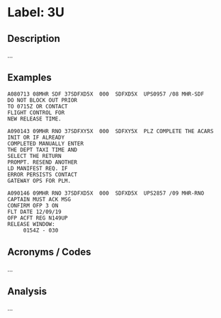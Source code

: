# Label: 3U

## Description

...

## Examples

```
A080713 08MHR SDF 37SDFXD5X  000  SDFXD5X  UPS0957 /08 MHR-SDF
DO NOT BLOCK OUT PRIOR
TO 0715Z OR CONTACT
FLIGHT CONTROL FOR
NEW RELEASE TIME.
```

```
A090143 09MHR RNO 37SDFXY5X  000  SDFXY5X  PLZ COMPLETE THE ACARS
INIT OR IF ALREADY
COMPLETED MANUALLY ENTER
THE DEPT TAXI TIME AND
SELECT THE RETURN
PROMPT. RESEND ANOTHER
LD MANIFEST REQ. IF
ERROR PERSISTS CONTACT
GATEWAY OPS FOR PLM.
```

```
A090146 09MHR RNO 37SDFXD5X  000  SDFXD5X  UPS2857 /09 MHR-RNO
CAPTAIN MUST ACK MSG
CONFIRM OFP 3 ON
FLT DATE 12/09/19
OFP ACFT REG N149UP
RELEASE WINDOW:
     0154Z - 030
```

## Acronyms / Codes

...

## Analysis

...
